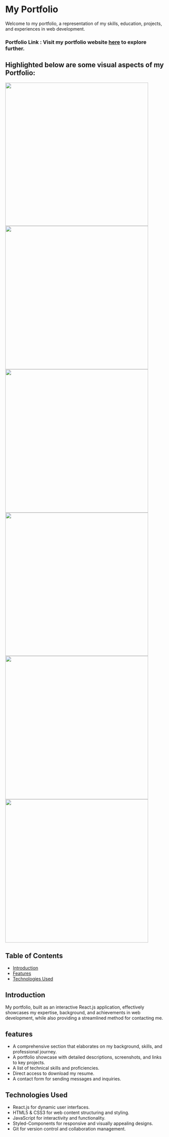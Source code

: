 # My Portfolio
Welcome to my portfolio, a representation of my skills, education, projects, and experiences in web development.

### Portfolio Link : Visit my portfolio website [here](https://abhishek-rawool.netlify.app) to explore further.

## Highlighted below are some visual aspects of my Portfolio:
<img width="450px;" src="https://github.com/AbhiRawool911/Portfolio/assets/157002044/24c40fd7-fc59-4e2e-8873-bc16121eae88"/>
<img width="450px;" src="https://github.com/AbhiRawool911/Portfolio/assets/157002044/e559ba88-85be-43e5-9b5b-ab0cbc1592a3"/>
<img width="450px;" src="https://github.com/AbhiRawool911/Portfolio/assets/157002044/2dc69f6e-6385-46ac-bd29-961e0cb9e970"/>
<img width="450px;" src="https://github.com/AbhiRawool911/Portfolio/assets/157002044/2a612b86-74de-418a-8a1b-31fa8a2d2fd2"/>
<img width="450px;" src="https://github.com/AbhiRawool911/Portfolio/assets/157002044/e6326cf7-2ab6-468e-83e4-0f52e8f41f84"/>
<img width="450px;" src="https://github.com/AbhiRawool911/Portfolio/assets/157002044/39298f86-49cb-49b2-afe0-7ffee1b903e2"/>


## Table of Contents
- [Introduction](#introduction)
- [Features](#features)
- [Technologies Used](#technologies-used)

## Introduction
My portfolio, built as an interactive React.js application, effectively showcases my expertise, background, and achievements in web development, while also providing a streamlined method for contacting me.

## features
- A comprehensive section that elaborates on my background, skills, and professional journey.
- A portfolio showcase with detailed descriptions, screenshots, and links to key projects.
- A list of technical skills and proficiencies.
- Direct access to download my resume.
- A contact form for sending messages and inquiries.

## Technologies Used
- React.js for dynamic user interfaces.
- HTML5 & CSS3 for web content structuring and styling.
- JavaScript for interactivity and functionality.
- Styled-Components for responsive and visually appealing designs.
- Git for version control and collaboration management.